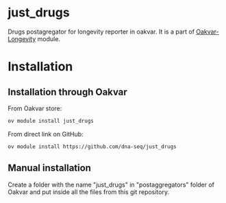 # just_drugs
Drugs postagregator for longevity reporter in oakvar. It is a part of [Oakvar-Longevity](https://github.com/dna-seq/oakvar-longevity) module.


# Installation
## Installation through Oakvar

From Oakvar store:
```bash
ov module install just_drugs
```
From direct link on GitHub:
```bash
ov module install https://github.com/dna-seq/just_drugs
```

## Manual installation

Create a folder with the name "just_drugs" in "postaggregators" folder of Oakvar and put inside all the files from this git repository.
